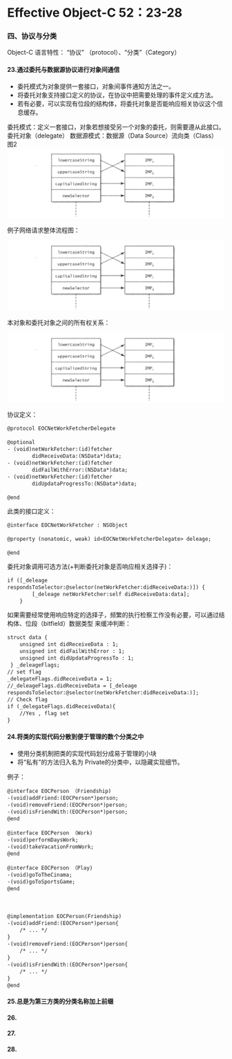 # Effective Object-C 52：23-28
### 四、协议与分类

Object-C 语言特性： “协议” （protocol）、“分类”（Category）

#### 23.通过委托与数据源协议进行对象间通信

* 委托模式为对象提供一套接口，对象间事件通知方法之一。
* 将委托对象支持接口定义的协议，在协议中把需要处理的事件定义成方法。
* 若有必要，可以实现有位段的结构体，将委托对象是否能响应相关协议这个信息缓存。

委托模式：定义一套接口，对象若想接受另一个对象的委托，则需要遵从此接口。 委托对象（delegate）
数据源模式：数据源（Data Source）流向类（Class） 
图2
![网络请求整体流程图](https://raw.githubusercontent.com/RocAndTrees/objective-C52/master/resource/image/objec-c52/13-2操作后的映射表.png)

例子网络请求整体流程图：

![网络请求整体流程图](https://raw.githubusercontent.com/RocAndTrees/objective-C52/master/resource/image/objec-c52/13-2操作后的映射表.png)


本对象和委托对象之间的所有权关系：

![本对象和委托对象之间的所有权关系图](https://raw.githubusercontent.com/RocAndTrees/objective-C52/master/resource/image/objec-c52/13-2操作后的映射表.png)


协议定义：

```
@protocol EOCNetWorkFetcherDelegate 

@optional
- (void)netWorkFetcher:(id)fetcher
        didReceiveData:(NSData*)data;
- (void)netWorkFetcher:(id)fetcher
        didFailWithError:(NSData*)data;
- (void)netWorkFetcher:(id)fetcher
        didUpdataProgressTo:(NSData*)data;

@end

```
此类的接口定义：

```
@interface EOCNetWorkFetcher : NSObject

@property (nonatomic, weak) id<EOCNetWorkFetcherDelegate> deleage;

@end

```
委托对象调用可选方法(+判断委托对象是否响应相关选择子)：

```
if ([_deleage respondsToSelector:@selector(netWorkFetcher:didReceiveData:)]) {
        [_deleage netWorkFetcher:self didReceiveData:data];
    }

```

如果需要经常使用响应特定的选择子，频繁的执行检察工作没有必要，可以通过结构体、位段（bitfield）数据类型 来缓冲判断：

```
struct data {
    unsigned int didReceiveData : 1;
    unsigned int didFailWithError : 1;
    unsigned int didUpdataProgressTo : 1;
 } _deleageFlags;
// set flag
_delegateFlags.didReceiveData = 1;   
//_deleageFlags.didReceiveData = [_deleage respondsToSelector:@selector(netWorkFetcher:didReceiveData:)];
// Check flag
if (_delegateFlags.didReceiveData){
	//Yes , flag set
}

```

#### 24.将类的实现代码分散到便于管理的数个分类之中

* 使用分类机制把类的实现代码划分成易于管理的小块
* 将“私有”的方法归入名为 Private的分类中，以隐藏实现细节。

例子： 

```
@interface EOCPerson （Friendship)
-(void)addFriend:(EOCPerson*)person;
-(void)removeFriend:(EOCPerson*)person;
-(void)isFriendWith:(EOCPerson*)person;
@end

@interface EOCPerson （Work)
-(void)performDaysWork;
-(void)takeVacationFromWork;
@end

@interface EOCPerson （Play)
-(void)goToTheCinama;
-(void)goToSportsGame;
@end



@implementation EOCPerson(Friendship) 
-(void)addFriend:(EOCPerson*)person{
	/* ... */
}
-(void)removeFriend:(EOCPerson*)person{
	/* ... */
}
-(void)isFriendWith:(EOCPerson*)person{
	/* ... */
}
@end
```

#### 25.总是为第三方类的分类名称加上前缀



#### 26.
#### 27.
#### 28.